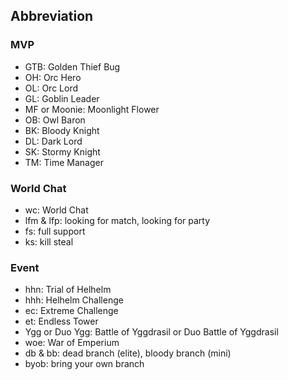 ## Abbreviation
### MVP
 - GTB: Golden Thief Bug
 - OH: Orc Hero
 - OL: Orc Lord 
 - GL: Goblin Leader
 - MF or Moonie: Moonlight Flower
 - OB: Owl Baron
 - BK: Bloody Knight
 - DL: Dark Lord
 - SK: Stormy Knight
 - TM: Time Manager
### World Chat
 - wc: World Chat
 - lfm & lfp: looking for match, looking for party
 - fs: full support
 - ks: kill steal
### Event
 - hhn: Trial of Helhelm
 - hhh: Helhelm Challenge
 - ec: Extreme Challenge
 - et: Endless Tower
 - Ygg or Duo Ygg: Battle of Yggdrasil or Duo Battle of Yggdrasil
 - woe: War of Emperium
 - db & bb: dead branch (elite), bloody branch (mini)
 - byob: bring your own branch

